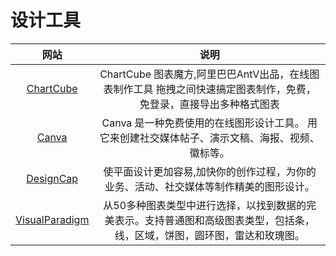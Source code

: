 # 设计工具

|网站|说明|
|:---:|:---:|
|[ChartCube](https://chartcube.alipay.com/)|ChartCube 图表魔方,阿里巴巴AntV出品，在线图表制作工具 拖拽之间快速搞定图表制作，免费，免登录，直接导出多种格式图表|
|[Canva](https://www.canva.cn/)|Canva 是一种免费使用的在线图形设计工具。 用它来创建社交媒体帖子、演示文稿、海报、视频、徽标等。|
|[DesignCap](https://www.designcap.com/)|使平面设计更加容易,加快你的创作过程，为你的业务、活动、社交媒体等制作精美的图形设计。|
|[VisualParadigm](https://online.visual-paradigm.com/)|从50多种图表类型中进行选择，以找到数据的完美表示。支持普通图和高级图表类型，包括条，线，区域，饼图，圆环图，雷达和玫瑰图。|